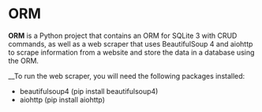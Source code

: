 # ORM
__ORM__ is a Python project that contains an ORM for SQLite 3 with CRUD commands, as well as a web scraper that uses BeautifulSoup 4 and aiohttp to scrape information from a website and store the data in a database using the ORM.

__To run the web scraper, you will need  the following packages installed:

- beautifulsoup4 (pip install beautifulsoup4)
- aiohttp (pip install aiohttp)
